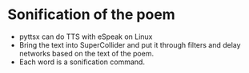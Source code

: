 # Sonification of the poem

- pyttsx can do TTS with eSpeak on Linux
- Bring the text into SuperCollider and put it through filters and delay networks based on the text of the poem.
- Each word is a sonification command.